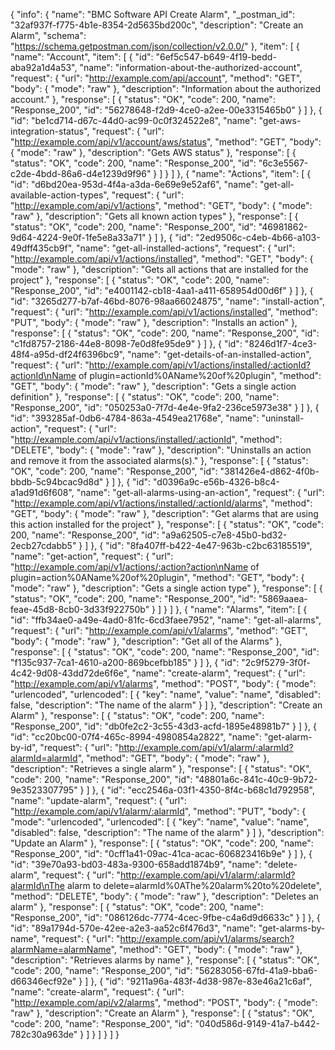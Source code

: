 {
  "info": {
    "name": "BMC Software API Create Alarm",
    "_postman_id": "32af937f-f775-4b1e-8354-2d5635bd200c",
    "description": "Create an Alarm",
    "schema": "https://schema.getpostman.com/json/collection/v2.0.0/"
  },
  "item": [
    {
      "name": "Account",
      "item": [
        {
          "id": "6ef5c547-b649-4f19-bedd-aba92a1d4a53",
          "name": "information-about-the-authorized-account",
          "request": {
            "url": "http://example.com/api/account",
            "method": "GET",
            "body": {
              "mode": "raw"
            },
            "description": "Information about the authorized account."
          },
          "response": [
            {
              "status": "OK",
              "code": 200,
              "name": "Response_200",
              "id": "56278648-f2d9-4ce0-a2ee-00e3315465b0"
            }
          ]
        },
        {
          "id": "be1cd714-d67c-44d0-ac99-0c0f324522e8",
          "name": "get-aws-integration-status",
          "request": {
            "url": "http://example.com/api/v1/account/aws/status",
            "method": "GET",
            "body": {
              "mode": "raw"
            },
            "description": "Gets AWS status"
          },
          "response": [
            {
              "status": "OK",
              "code": 200,
              "name": "Response_200",
              "id": "6c3e5567-c2de-4bdd-86a6-d4e1239d9f96"
            }
          ]
        }
      ]
    },
    {
      "name": "Actions",
      "item": [
        {
          "id": "d6bd20ea-953d-4f4a-a3da-6e69e9e52af6",
          "name": "get-all-available-action-types",
          "request": {
            "url": "http://example.com/api/v1/actions",
            "method": "GET",
            "body": {
              "mode": "raw"
            },
            "description": "Gets all known action types"
          },
          "response": [
            {
              "status": "OK",
              "code": 200,
              "name": "Response_200",
              "id": "46981862-9d64-4224-9e0f-1fe5e8a33a71"
            }
          ]
        },
        {
          "id": "2ed9506c-c4eb-4b66-a103-49dff435cb9f",
          "name": "get-all-installed-actions",
          "request": {
            "url": "http://example.com/api/v1/actions/installed",
            "method": "GET",
            "body": {
              "mode": "raw"
            },
            "description": "Gets all actions that are installed for the project"
          },
          "response": [
            {
              "status": "OK",
              "code": 200,
              "name": "Response_200",
              "id": "e4001142-cb18-4aa1-a411-658954d00d6f"
            }
          ]
        },
        {
          "id": "3265d277-b7af-46bd-8076-98aa66024875",
          "name": "install-action",
          "request": {
            "url": "http://example.com/api/v1/actions/installed",
            "method": "PUT",
            "body": {
              "mode": "raw"
            },
            "description": "Installs an action"
          },
          "response": [
            {
              "status": "OK",
              "code": 200,
              "name": "Response_200",
              "id": "c1fd8757-2186-44e8-8098-7e0d8fe95de9"
            }
          ]
        },
        {
          "id": "8246d1f7-4ce3-48f4-a95d-df24f6396bc9",
          "name": "get-details-of-an-installed-action",
          "request": {
            "url": "http://example.com/api/v1/actions/installed/:actionId?actionId\nName of plugin=actionId%0AName%20of%20plugin",
            "method": "GET",
            "body": {
              "mode": "raw"
            },
            "description": "Gets a single action definition"
          },
          "response": [
            {
              "status": "OK",
              "code": 200,
              "name": "Response_200",
              "id": "050253a0-7f7d-4e4e-9fa2-236ce5973e38"
            }
          ]
        },
        {
          "id": "393285af-0db6-4784-863a-4549ea21768e",
          "name": "uninstall-action",
          "request": {
            "url": "http://example.com/api/v1/actions/installed/:actionId",
            "method": "DELETE",
            "body": {
              "mode": "raw"
            },
            "description": "Uninstalls an action and remove it from the associated alarms(s)."
          },
          "response": [
            {
              "status": "OK",
              "code": 200,
              "name": "Response_200",
              "id": "381426e4-d862-4f0b-bbdb-5c94bcac9d8d"
            }
          ]
        },
        {
          "id": "d0396a9c-e56b-4326-b8c4-a1ad91d6f608",
          "name": "get-all-alarms-using-an-action",
          "request": {
            "url": "http://example.com/api/v1/actions/installed/:actionId/alarms",
            "method": "GET",
            "body": {
              "mode": "raw"
            },
            "description": "Get alarms that are using this action installed for the project"
          },
          "response": [
            {
              "status": "OK",
              "code": 200,
              "name": "Response_200",
              "id": "a9a62505-c7e8-45b0-bd32-2ecb27cdabb5"
            }
          ]
        },
        {
          "id": "8fa407ff-b422-4e47-963b-c2bc63185519",
          "name": "get-action",
          "request": {
            "url": "http://example.com/api/v1/actions/:action?action\nName of plugin=action%0AName%20of%20plugin",
            "method": "GET",
            "body": {
              "mode": "raw"
            },
            "description": "Gets a single action type"
          },
          "response": [
            {
              "status": "OK",
              "code": 200,
              "name": "Response_200",
              "id": "5869aaea-feae-45d8-8cb0-3d33f922750b"
            }
          ]
        }
      ]
    },
    {
      "name": "Alarms",
      "item": [
        {
          "id": "ffb34ae0-a49e-4ad0-81fc-6cd3faee7952",
          "name": "get-all-alarms",
          "request": {
            "url": "http://example.com/api/v1/alarms",
            "method": "GET",
            "body": {
              "mode": "raw"
            },
            "description": "Get all of the Alarms"
          },
          "response": [
            {
              "status": "OK",
              "code": 200,
              "name": "Response_200",
              "id": "f135c937-7ca1-4610-a200-869bcefbb185"
            }
          ]
        },
        {
          "id": "2c9f5279-3f0f-4c42-9d08-43dd72de6f6e",
          "name": "create-alarm",
          "request": {
            "url": "http://example.com/api/v1/alarms",
            "method": "POST",
            "body": {
              "mode": "urlencoded",
              "urlencoded": [
                {
                  "key": "name",
                  "value": "name",
                  "disabled": false,
                  "description": "The name of the alarm"
                }
              ]
            },
            "description": "Create an Alarm"
          },
          "response": [
            {
              "status": "OK",
              "code": 200,
              "name": "Response_200",
              "id": "db0fe2c2-3c55-43d3-acfd-1895e48981b7"
            }
          ]
        },
        {
          "id": "cc20bc00-07f4-465c-8994-4980854a2822",
          "name": "get-alarm-by-id",
          "request": {
            "url": "http://example.com/api/v1/alarm/:alarmId?alarmId=alarmId",
            "method": "GET",
            "body": {
              "mode": "raw"
            },
            "description": "Retrieves a single alarm"
          },
          "response": [
            {
              "status": "OK",
              "code": 200,
              "name": "Response_200",
              "id": "48801a6c-841c-40c9-9b72-9e3523307795"
            }
          ]
        },
        {
          "id": "ecc2546a-03f1-4350-8f4c-b68c1d792958",
          "name": "update-alarm",
          "request": {
            "url": "http://example.com/api/v1/alarm/:alarmId",
            "method": "PUT",
            "body": {
              "mode": "urlencoded",
              "urlencoded": [
                {
                  "key": "name",
                  "value": "name",
                  "disabled": false,
                  "description": "The name of the alarm"
                }
              ]
            },
            "description": "Update an Alarm"
          },
          "response": [
            {
              "status": "OK",
              "code": 200,
              "name": "Response_200",
              "id": "0cff1a41-09ac-41ca-acac-606823416b9e"
            }
          ]
        },
        {
          "id": "39e70a93-bd03-483a-9300-658add1874b9",
          "name": "delete-alarm",
          "request": {
            "url": "http://example.com/api/v1/alarm/:alarmId?alarmId\nThe alarm to delete=alarmId%0AThe%20alarm%20to%20delete",
            "method": "DELETE",
            "body": {
              "mode": "raw"
            },
            "description": "Deletes an alarm"
          },
          "response": [
            {
              "status": "OK",
              "code": 200,
              "name": "Response_200",
              "id": "086126dc-7774-4cec-9fbe-c4a6d9d6633c"
            }
          ]
        },
        {
          "id": "89a1794d-570e-42ee-a2e3-aa52c6f476d3",
          "name": "get-alarms-by-name",
          "request": {
            "url": "http://example.com/api/v1/alarms/search?alarmName=alarmName",
            "method": "GET",
            "body": {
              "mode": "raw"
            },
            "description": "Retrieves alarms by name"
          },
          "response": [
            {
              "status": "OK",
              "code": 200,
              "name": "Response_200",
              "id": "56283056-67fd-41a9-bba6-d66346ecf92e"
            }
          ]
        },
        {
          "id": "9211a96a-483f-4d38-987e-83e46a21c6af",
          "name": "create-alarm",
          "request": {
            "url": "http://example.com/api/v2/alarms",
            "method": "POST",
            "body": {
              "mode": "raw"
            },
            "description": "Create an Alarm"
          },
          "response": [
            {
              "status": "OK",
              "code": 200,
              "name": "Response_200",
              "id": "040d586d-9149-41a7-b442-782c30a963de"
            }
          ]
        }
      ]
    }
  ]
}
